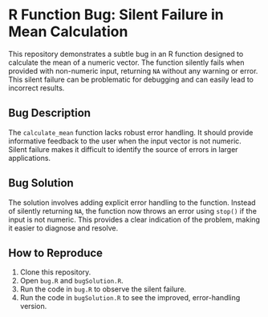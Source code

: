 # R Function Bug: Silent Failure in Mean Calculation

This repository demonstrates a subtle bug in an R function designed to calculate the mean of a numeric vector. The function silently fails when provided with non-numeric input, returning `NA` without any warning or error. This silent failure can be problematic for debugging and can easily lead to incorrect results.

## Bug Description
The `calculate_mean` function lacks robust error handling.  It should provide informative feedback to the user when the input vector is not numeric.  Silent failure makes it difficult to identify the source of errors in larger applications.

## Bug Solution
The solution involves adding explicit error handling to the function.  Instead of silently returning `NA`, the function now throws an error using `stop()` if the input is not numeric. This provides a clear indication of the problem, making it easier to diagnose and resolve.

## How to Reproduce
1. Clone this repository.
2. Open `bug.R` and `bugSolution.R`.
3. Run the code in `bug.R` to observe the silent failure.
4. Run the code in `bugSolution.R` to see the improved, error-handling version. 